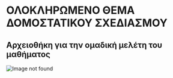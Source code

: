 # ΟΛΟΚΛΗΡΩΜΕΝΟ ΘΕΜΑ ΔΟΜΟΣΤΑΤΙΚΟΥ ΣΧΕΔΙΑΣΜΟΥ
## Αρχειοθήκη για την ομαδική μελέτη του μαθήματος
![Image not found][logo]


[logo]:https://res.cloudinary.com/dqe1tyiui/image/upload/c_fill,h_500,w_500/Quadrio1.jpg
